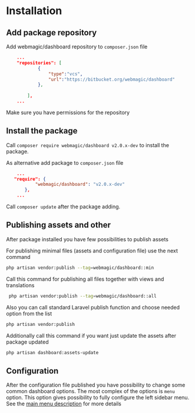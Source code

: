 # Installation

## Add package repository
Add webmagic/dashboard repository to ``composer.json`` file
```json
    ...    
    "repositories": [
            {
                "type":"vcs",
                "url":"https://bitbucket.org/webmagic/dashboard"
            },
    
        ],        
    ...
```
Make sure you have permissions for the repository

## Install the package
Call ``composer require webmagic/dashboard v2.0.x-dev`` to install the package.

As alternative add package to ``composer.json`` file
```json
    ...
   "require": {
           "webmagic/dashboard": "v2.0.x-dev"
       },
    ...
```
Call ``composer update`` after the package adding.

## Publishing assets and other
After package installed you have few possibilities to publish assets

For publishing minimal files (assets and configuration file) use the next command
```bash
php artisan vendor:publish --tag=webmagic/dashboard::min
```
Call this command for publishing all files together with views and translations
```bash
 php artisan vendor:publish --tag=webmagic/dashboard::all
```
Also you can call standard Laravel publish function and choose needed option from the list
```bash
php artisan vendor:publish
``` 
Additionally call this command if you want just update the assets after package updated
```bash
php artisan dashboard:assets-update
```

## Configuration
After the configuration file published you have possibility to change some common dashboard options. The most complex of the options is ``menu`` option. This option gives possibility to fully configure the left sidebar menu. See the [main menu description](main-menu.md) for more details
